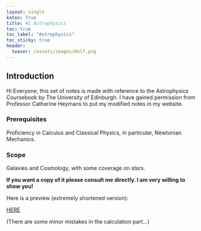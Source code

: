 ```yaml
---
layout: single
katex: True
title: #1 Astrophysics
toc: true
toc_label: "Astrophysics"
toc_sticky: true
header:
  teaser: /assets/images/Wolf.png
---
```

## Introduction
Hi Everyone, this set of notes is made with reference to the Astrophysics Coursebook by The University of Edinburgh. I have gained permission from Professor Catherine Heymans to put my modified notes in my website. 

### Prerequisites
Proficiency in Calculus and Classical Physics, in particular, Newtonian Mechanics.

### Scope
Galaxies and Cosmology, with some coverage on stars. 

**If you want a copy of it please consult me directly. I am very willing to show you!**


Here is a preview (extremely shortened version):

[HERE]({{site.url}}/assets/Sneak.pdf)

(There are some minor mistakes in the calculation part...)






